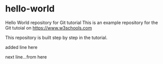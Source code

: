 # hello-world
Hello World repository for Git tutorial
This is an example repository for the Git tutoial on https://www.w3schools.com

This repository is built step by step in the tutorial. 

added line here


next line...from here

